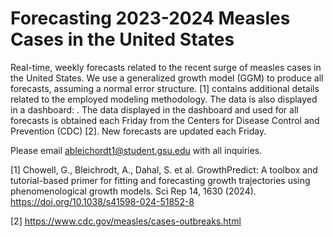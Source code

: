 # Forecasting 2023-2024 Measles Cases in the United States
 Real-time, weekly forecasts related to the recent surge of measles cases in the United States. We use a generalized growth model (GGM) to produce all forecasts, assuming a normal error structure. [1] contains additional details related to the employed modeling methodology. The data is also displayed in a dashboard: . The data displayed in the dashboard and used for all forecasts is obtained each Friday from the Centers for Disease Control and Prevention (CDC) [2]. New forecasts are updated each Friday.

Please email ableichordt1@student.gsu.edu with all inquiries. 

[1] Chowell, G., Bleichrodt, A., Dahal, S. et al. GrowthPredict: A toolbox and tutorial-based primer for fitting and forecasting growth trajectories using phenomenological growth models. Sci Rep 14, 1630 (2024). https://doi.org/10.1038/s41598-024-51852-8

[2] https://www.cdc.gov/measles/cases-outbreaks.html
